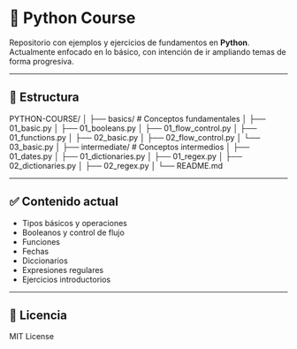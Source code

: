 # 🐍 Python Course

Repositorio con ejemplos y ejercicios de fundamentos en **Python**.  
Actualmente enfocado en lo básico, con intención de ir ampliando temas de forma progresiva.

---

## 📂 Estructura

PYTHON-COURSE/
│
├── basics/ # Conceptos fundamentales
│ ├── 01_basic.py
│ ├── 01_booleans.py
│ ├── 01_flow_control.py
│ ├── 01_functions.py
│ ├── 02_basic.py
│ ├── 02_flow_control.py
│ └── 03_basic.py
│
├── intermediate/ # Conceptos intermedios
│ ├── 01_dates.py
│ ├── 01_dictionaries.py
│ ├── 01_regex.py
│ ├── 02_dictionaries.py
│ ├── 02_regex.py
│
└── README.md

---

## ✅ Contenido actual

- Tipos básicos y operaciones
- Booleanos y control de flujo
- Funciones
- Fechas
- Diccionarios
- Expresiones regulares
- Ejercicios introductorios

---

## 📜 Licencia

MIT License
